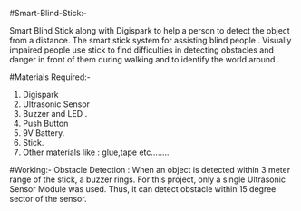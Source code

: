 #Smart-Blind-Stick:-

Smart Blind Stick along with Digispark to help a person to detect the object from a distance.
The smart stick system for assisting blind people . Visually impaired people use stick to find difficulties in detecting obstacles and danger in front of them during walking and to identify the world around .



#Materials Required:-

1.	Digispark
2.	Ultrasonic Sensor 
3.	Buzzer and LED .
4.	Push Button
5.	9V Battery.
6.	Stick.
7.	Other materials like : glue,tape etc........
 
 
 
#Working:-
Obstacle Detection : When an object is detected within 3 meter range of the stick, a buzzer rings. For this project, only a single Ultrasonic Sensor Module was used. Thus, it can detect obstacle within 15 degree sector of the sensor. 
